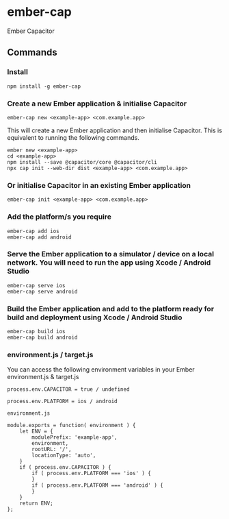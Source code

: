 # ember-cap
Ember Capacitor

## Commands

### Install
```
npm install -g ember-cap
```

### Create a new Ember application & initialise Capacitor
```
ember-cap new <example-app> <com.example.app>
```
This will create a new Ember application and then initialise Capacitor. This is equivalent to running the following commands.
```
ember new <example-app>
cd <example-app>
npm install --save @capacitor/core @capacitor/cli
npx cap init --web-dir dist <example-app> <com.example.app>
```

### Or initialise Capacitor in an existing Ember application
```
ember-cap init <example-app> <com.example.app>
```

### Add the platform/s you require
```
ember-cap add ios
ember-cap add android
```

### Serve the Ember application to a simulator / device on a local network. You will need to run the app using Xcode / Android Studio
```
ember-cap serve ios
ember-cap serve android
```

### Build the Ember application and add to the platform ready for build and deployment using Xcode / Android Studio
```
ember-cap build ios
ember-cap build android
```

### environment.js / target.js
You can access the following environment variables in your Ember environment.js & target.js
```
process.env.CAPACITOR = true / undefined  
```
```
process.env.PLATFORM = ios / android  
```
```
environment.js

module.exports = function( environment ) {
    let ENV = {
        modulePrefix: 'example-app',
        environment,
        rootURL: '/',
        locationType: 'auto',
    }
    if ( process.env.CAPACITOR ) {   
        if ( process.env.PLATFORM === 'ios' ) {
        }
        if ( process.env.PLATFORM === 'android' ) {
        }
    }
    return ENV;
};
```